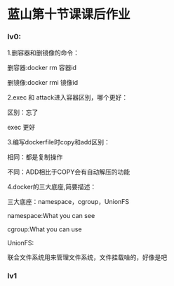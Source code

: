 # 蓝山第十节课课后作业

### lv0:

1.删容器和删镜像的命令：

删容器:docker rm 容器id

删镜像:docker rmi 镜像id

2.exec 和 attack进入容器区别，哪个更好：

区别：忘了

exec 更好

3.编写dockerfile时copy和add区别：

相同：都是复制操作

不同：ADD相比于COPY会有自动解压的功能

4.docker的三大底座,简要描述：

三大底座：namespace，cgroup，UnionFS

namespace:What you can see

cgroup:What you can use

UnionFS:

联合文件系统用来管理文件系统，文件挂载啥的，好像是吧

### lv1
